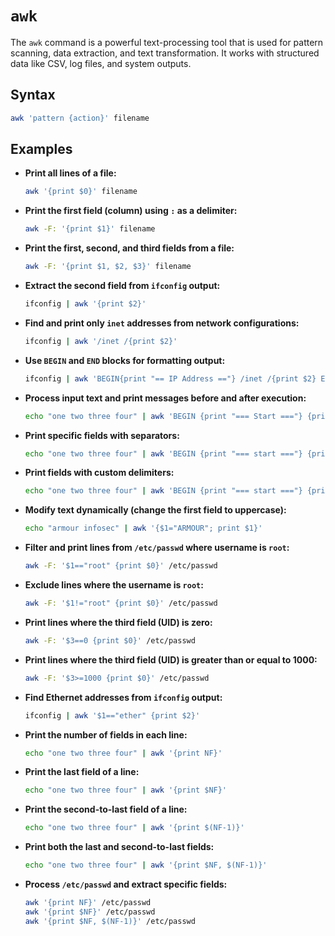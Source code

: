 # **`awk`**  
The `awk` command is a powerful text-processing tool that is used for pattern scanning, data extraction, and text transformation. It works with structured data like CSV, log files, and system outputs.  


## **Syntax**  
```bash
awk 'pattern {action}' filename
```

## **Examples**  

- **Print all lines of a file:**  
  ```bash
  awk '{print $0}' filename
  ```

- **Print the first field (column) using `:` as a delimiter:**  
  ```bash
  awk -F: '{print $1}' filename
  ```

- **Print the first, second, and third fields from a file:**  
  ```bash
  awk -F: '{print $1, $2, $3}' filename
  ```

- **Extract the second field from `ifconfig` output:**  
  ```bash
  ifconfig | awk '{print $2}'
  ```

- **Find and print only `inet` addresses from network configurations:**  
  ```bash
  ifconfig | awk '/inet /{print $2}'
  ```

- **Use `BEGIN` and `END` blocks for formatting output:**  
  ```bash
  ifconfig | awk 'BEGIN{print "== IP Address =="} /inet /{print $2} END{print "====="}'
  ```

- **Process input text and print messages before and after execution:**  
  ```bash
  echo "one two three four" | awk 'BEGIN {print "=== Start ==="} {print $0} END {print "-- Stop --"}'
  ```

- **Print specific fields with separators:**  
  ```bash
  echo "one two three four" | awk 'BEGIN {print "=== start ==="} {print $1, " - ", $2} END {print "-- stop --"}'
  ```

- **Print fields with custom delimiters:**  
  ```bash
  echo "one two three four" | awk 'BEGIN {print "=== start ==="} {print $1, " / ", $2} END {print "-- stop --"}'
  ```

- **Modify text dynamically (change the first field to uppercase):**  
  ```bash
  echo "armour infosec" | awk '{$1="ARMOUR"; print $1}'
  ```

- **Filter and print lines from `/etc/passwd` where username is `root`:**  
  ```bash
  awk -F: '$1=="root" {print $0}' /etc/passwd
  ```

- **Exclude lines where the username is `root`:**  
  ```bash
  awk -F: '$1!="root" {print $0}' /etc/passwd
  ```

- **Print lines where the third field (UID) is zero:**  
  ```bash
  awk -F: '$3==0 {print $0}' /etc/passwd
  ```

- **Print lines where the third field (UID) is greater than or equal to 1000:**  
  ```bash
  awk -F: '$3>=1000 {print $0}' /etc/passwd
  ```

- **Find Ethernet addresses from `ifconfig` output:**  
  ```bash
  ifconfig | awk '$1=="ether" {print $2}'
  ```

- **Print the number of fields in each line:**  
  ```bash
  echo "one two three four" | awk '{print NF}'
  ```

- **Print the last field of a line:**  
  ```bash
  echo "one two three four" | awk '{print $NF}'
  ```

- **Print the second-to-last field of a line:**  
  ```bash
  echo "one two three four" | awk '{print $(NF-1)}'
  ```

- **Print both the last and second-to-last fields:**  
  ```bash
  echo "one two three four" | awk '{print $NF, $(NF-1)}'
  ```

- **Process `/etc/passwd` and extract specific fields:**  
  ```bash
  awk '{print NF}' /etc/passwd
  awk '{print $NF}' /etc/passwd
  awk '{print $NF, $(NF-1)}' /etc/passwd
  ```

